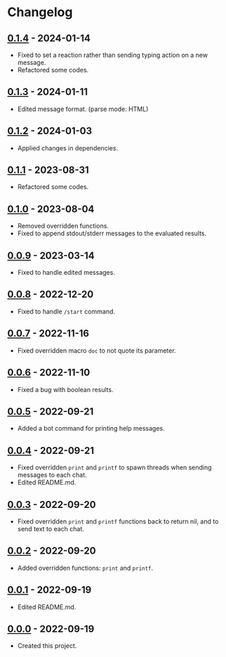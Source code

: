 # Changelog

## [0.1.4] - 2024-01-14
- Fixed to set a reaction rather than sending typing action on a new message.
- Refactored some codes.

## [0.1.3] - 2024-01-11
- Edited message format. (parse mode: HTML)

## [0.1.2] - 2024-01-03
- Applied changes in dependencies.

## [0.1.1] - 2023-08-31
- Refactored some codes.

## [0.1.0] - 2023-08-04
- Removed overridden functions.
- Fixed to append stdout/stderr messages to the evaluated results.

## [0.0.9] - 2023-03-14
- Fixed to handle edited messages.

## [0.0.8] - 2022-12-20
- Fixed to handle `/start` command.

## [0.0.7] - 2022-11-16
- Fixed overridden macro `doc` to not quote its parameter.

## [0.0.6] - 2022-11-10
- Fixed a bug with boolean results.

## [0.0.5] - 2022-09-21
- Added a bot command for printing help messages.

## [0.0.4] - 2022-09-21
- Fixed overridden `print` and `printf` to spawn threads when sending messages to each chat.
- Edited README.md.

## [0.0.3] - 2022-09-20
- Fixed overridden `print` and `printf` functions back to return nil, and to send text to each chat.

## [0.0.2] - 2022-09-20
- Added overridden functions: `print` and `printf`.

## [0.0.1] - 2022-09-19
- Edited README.md.

## [0.0.0] - 2022-09-19
- Created this project.

[0.1.4]: https://github.com/meinside/telegram-janet-repl-bot/compare/v0.1.3...v0.1.4
[0.1.3]: https://github.com/meinside/telegram-janet-repl-bot/compare/v0.1.2...v0.1.3
[0.1.2]: https://github.com/meinside/telegram-janet-repl-bot/compare/v0.1.1...v0.1.2
[0.1.1]: https://github.com/meinside/telegram-janet-repl-bot/compare/v0.1.0...v0.1.1
[0.1.0]: https://github.com/meinside/telegram-janet-repl-bot/compare/v0.0.9...v0.1.0
[0.0.9]: https://github.com/meinside/telegram-janet-repl-bot/compare/v0.0.8...v0.0.9
[0.0.8]: https://github.com/meinside/telegram-janet-repl-bot/compare/v0.0.7...v0.0.8
[0.0.7]: https://github.com/meinside/telegram-janet-repl-bot/compare/v0.0.6...v0.0.7
[0.0.6]: https://github.com/meinside/telegram-janet-repl-bot/compare/v0.0.5...v0.0.6
[0.0.5]: https://github.com/meinside/telegram-janet-repl-bot/compare/v0.0.4...v0.0.5
[0.0.4]: https://github.com/meinside/telegram-janet-repl-bot/compare/v0.0.3...v0.0.4
[0.0.3]: https://github.com/meinside/telegram-janet-repl-bot/compare/v0.0.2...v0.0.3
[0.0.2]: https://github.com/meinside/telegram-janet-repl-bot/compare/v0.0.1...v0.0.2
[0.0.1]: https://github.com/meinside/telegram-janet-repl-bot/compare/v0.0.0...v0.0.1
[0.0.0]: https://github.com/meinside/telegram-janet-repl-bot/releases/tag/v0.0.0
